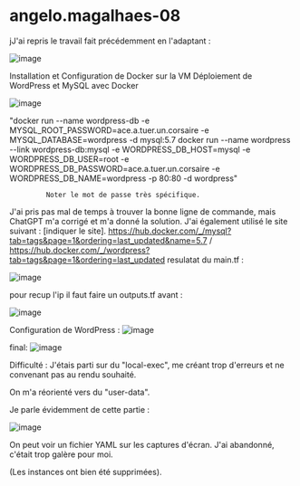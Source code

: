 # angelo.magalhaes-08

jJ'ai repris le travail fait précédemment en l'adaptant :

![image](https://github.com/Lo0kii/angelo.magalhaes-08/assets/109228312/2004dd83-9b69-4b44-bccd-79df1fb7a602)

Installation et Configuration de Docker sur la VM
Déploiement de WordPress et MySQL avec Docker

![image](https://github.com/Lo0kii/angelo.magalhaes-08/assets/109228312/6d483bd9-59f8-4280-86d9-0357e7e8c144)

"docker run --name wordpress-db -e MYSQL_ROOT_PASSWORD=ace.a.tuer.un.corsaire -e MYSQL_DATABASE=wordpress -d mysql:5.7
              docker run --name wordpress --link wordpress-db:mysql -e WORDPRESS_DB_HOST=mysql -e WORDPRESS_DB_USER=root -e WORDPRESS_DB_PASSWORD=ace.a.tuer.un.corsaire -e WORDPRESS_DB_NAME=wordpress -p 80:80 -d wordpress"

             Noter le mot de passe très spécifique.
J'ai pris pas mal de temps à trouver la bonne ligne de commande, mais ChatGPT m'a corrigé et m'a donné la solution. J'ai également utilisé le site suivant : [indiquer le site]. https://hub.docker.com/_/mysql?tab=tags&page=1&ordering=last_updated&name=5.7 / https://hub.docker.com/_/wordpress?tab=tags&page=1&ordering=last_updated
resulatat du main.tf : 

![image](https://github.com/Lo0kii/angelo.magalhaes-08/assets/109228312/9a2eff2b-3413-4e1c-8997-41fc08070e41)

pour recup l'ip il faut faire un outputs.tf avant : 

![image](https://github.com/Lo0kii/angelo.magalhaes-08/assets/109228312/cc461c3f-1dc1-4251-b772-089bf511dcca)


Configuration de WordPress :
![image](https://github.com/Lo0kii/angelo.magalhaes-08/assets/109228312/b15cf0aa-f2fb-4202-8c70-e7893763d250)


final: 
![image](https://github.com/Lo0kii/angelo.magalhaes-08/assets/109228312/539d6055-483b-422d-8b54-0622bbe3a20f)



Difficulté : J'étais parti sur du "local-exec", me créant trop d'erreurs et ne convenant pas au rendu souhaité.

On m'a réorienté vers du "user-data".

Je parle évidemment de cette partie : 

![image](https://github.com/Lo0kii/angelo.magalhaes-08/assets/109228312/ab14cd80-b61f-46d7-b9f2-6a485f787aab)


On peut voir un fichier YAML sur les captures d'écran. J'ai abandonné, c'était trop galère pour moi.

(Les instances ont bien été supprimées).
